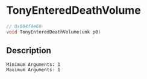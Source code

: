 # TonyEnteredDeathVolume
```c
// 0x004f4e60
void TonyEnteredDeathVolume(unk p0)
```
## Description
```
Minimum Arguments: 1
Maximum Arguments: 1
```
